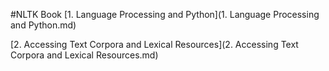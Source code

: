 #NLTK Book
[1. Language Processing and Python](1. Language Processing and Python.md)

[2. Accessing Text Corpora and Lexical Resources](2. Accessing Text Corpora and Lexical Resources.md)

